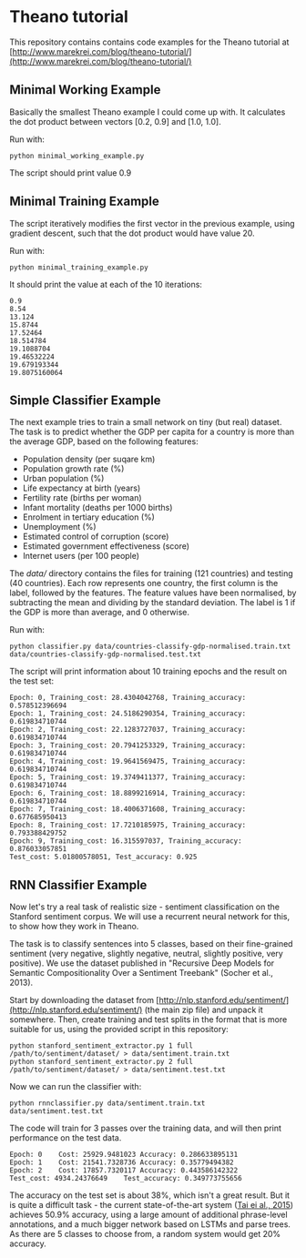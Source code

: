 Theano tutorial
==========================

This repository contains contains code examples for the Theano tutorial at [http://www.marekrei.com/blog/theano-tutorial/](http://www.marekrei.com/blog/theano-tutorial/)

Minimal Working Example
--------------------------
Basically the smallest Theano example I could come up with. 
It calculates the dot product between vectors [0.2, 0.9] and [1.0, 1.0].

Run with:

	python minimal_working_example.py


The script should print value 0.9



Minimal Training Example
-------------------------

The script iteratively modifies the first vector in the previous example, using gradient descent, such that the dot product would have value 20.

Run with:

	python minimal_training_example.py

It should print the value at each of the 10 iterations:

	0.9
	8.54
	13.124
	15.8744
	17.52464
	18.514784
	19.1088704
	19.46532224
	19.679193344
	19.8075160064


Simple Classifier Example
---------------------------

The next example tries to train a small network on tiny (but real) dataset. 
The task is to predict whether the GDP per capita for a country is more than the average GDP, based on the following features:

* Population density (per suqare km)
* Population growth rate (%)
* Urban population (%)
* Life expectancy at birth (years)
* Fertility rate (births per woman)
* Infant mortality (deaths per 1000 births)
* Enrolment in tertiary education (%)
* Unemployment (%)
* Estimated control of corruption (score)
* Estimated government effectiveness (score)
* Internet users (per 100 people)

The *data/* directory contains the files for training (121 countries) and testing (40 countries). 
Each row represents one country, the first column is the label, followed by the features.
The feature values have been normalised, by subtracting the mean and dividing by the standard deviation. 
The label is 1 if the GDP is more than average, and 0 otherwise.


Run with:

	python classifier.py data/countries-classify-gdp-normalised.train.txt data/countries-classify-gdp-normalised.test.txt

The script will print information about 10 training epochs and the result on the test set:

	Epoch: 0, Training_cost: 28.4304042768, Training_accuracy: 0.578512396694
	Epoch: 1, Training_cost: 24.5186290354, Training_accuracy: 0.619834710744
	Epoch: 2, Training_cost: 22.1283727037, Training_accuracy: 0.619834710744
	Epoch: 3, Training_cost: 20.7941253329, Training_accuracy: 0.619834710744
	Epoch: 4, Training_cost: 19.9641569475, Training_accuracy: 0.619834710744
	Epoch: 5, Training_cost: 19.3749411377, Training_accuracy: 0.619834710744
	Epoch: 6, Training_cost: 18.8899216914, Training_accuracy: 0.619834710744
	Epoch: 7, Training_cost: 18.4006371608, Training_accuracy: 0.677685950413
	Epoch: 8, Training_cost: 17.7210185975, Training_accuracy: 0.793388429752
	Epoch: 9, Training_cost: 16.315597037, Training_accuracy: 0.876033057851
	Test_cost: 5.01800578051, Test_accuracy: 0.925




RNN Classifier Example
-------------------------

Now let's try a real task of realistic size - sentiment classification on the Stanford sentiment corpus.
We will use a recurrent neural network for this, to show how they work in Theano.

The task is to classify sentences into 5 classes, based on their fine-grained sentiment (very negative, slightly negative, neutral, slightly positive, very positive).
We use the dataset published in "Recursive Deep Models for Semantic Compositionality Over a Sentiment Treebank" (Socher et al., 2013).

Start by downloading the dataset from [http://nlp.stanford.edu/sentiment/](http://nlp.stanford.edu/sentiment/) (the main zip file) and unpack it somewhere.
Then, create training and test splits in the format that is more suitable for us, using the provided script in this repository:

	python stanford_sentiment_extractor.py 1 full /path/to/sentiment/dataset/ > data/sentiment.train.txt
	python stanford_sentiment_extractor.py 2 full /path/to/sentiment/dataset/ > data/sentiment.test.txt

Now we can run the classifier with:

	python rnnclassifier.py data/sentiment.train.txt data/sentiment.test.txt

The code will train for 3 passes over the training data, and will then print performance on the test data. 

	Epoch: 0	Cost: 25929.9481023	Accuracy: 0.286633895131
	Epoch: 1	Cost: 21541.7328736	Accuracy: 0.35779494382
	Epoch: 2	Cost: 17857.7320117	Accuracy: 0.443586142322
	Test_cost: 4934.24376649	Test_accuracy: 0.349773755656

The accuracy on the test set is about 38%, which isn't a great result. But it is quite a difficult task - the current state-of-the-art system ([Tai ei al., 2015](https://aclweb.org/anthology/P/P15/P15-1150.pdf)) achieves 50.9% accuracy, using a large amount of additional phrase-level annotations, and a much bigger network based on LSTMs and parse trees. As there are 5 classes to choose from, a random system would get 20% accuracy.






